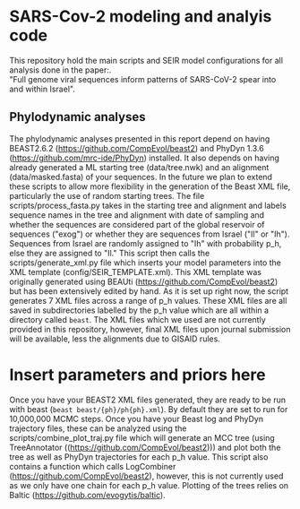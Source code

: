 # SARS-Cov-2 modeling and analyis code
This repository hold the main scripts and SEIR model configurations for all analysis done in the paper:.<br />
"Full genome viral sequences inform patterns of SARS-CoV-2 spear into and within Israel".<br />

<h2>Phylodynamic analyses</h2>

The phylodynamic analyses presented in this report depend on having BEAST2.6.2 (https://github.com/CompEvol/beast2) and PhyDyn 1.3.6 (https://github.com/mrc-ide/PhyDyn) installed. It also depends on having already generated a ML starting tree (data/tree.nwk) and an alignment (data/masked.fasta) of your sequences. In the future we plan to extend these scripts to allow more flexibility in the generation of the Beast XML file, particularly the use of random starting trees. The file scripts/process_fasta.py takes in the starting tree and alignment and labels sequence names in the tree and alignment with date of sampling and whether the sequences are considered part of the global reservoir of sequences ("exog") or whether they are sequences from Israel ("Il" or "Ih"). Sequences from Israel are randomly assigned to "Ih" with probability p_h, else they are assigned to "Il." This script then calls the scripts/generate_xml.py file which inserts your model parameters into the XML template (config/SEIR_TEMPLATE.xml). This XML template was originally generated using BEAUti (https://github.com/CompEvol/beast2) but has been extensively edited by hand. As it is set up right now, the script generates 7 XML files across a range of p_h values. These XML files are all saved in subdirectories labelled by the p_h value which are all within a directory called `beast`. The XML files which we used are not currently provided in this repository, however, final XML files upon journal submission will be available, less the alignments due to GISAID rules.

# Insert parameters and priors here

Once you have your BEAST2 XML files generated, they are ready to be run with beast (`beast beast/{ph}/ph{ph}.xml`). By default they are set to run for 10,000,000 MCMC steps. Once you have your Beast log and PhyDyn trajectory files, these can be analyzed using the scripts/combine_plot_traj.py file which will generate an MCC tree (using TreeAnnotator ((https://github.com/CompEvol/beast2))) and plot both the tree as well as PhyDyn trajectories for each p_h value. This script also contains a function which calls LogCombiner (https://github.com/CompEvol/beast2), however, this is not currently used as we only have one chain for each p_h value. Plotting of the trees relies on Baltic (https://github.com/evogytis/baltic).
